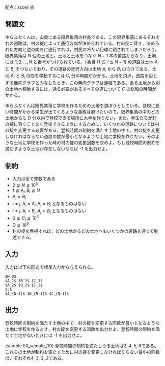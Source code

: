 配点 : ${score}$ 点

問題文
--------

ゆらふなくんは，山奥にある限界集落の村長である。この限界集落にあるそれぞれの道路は，村の掟によって通行方向が決められている。村の掟に背き，決められた方向と逆の向きに通行すれば，村民の冷たい目線に晒されてしまうだろう。限界集落は $N$ 個の土地と，土地と土地をつなぐ $N-1$ 本の道路からなり，土地には $1,2,...,N$ と番号がつけられている。$i$ 番目 ($1 ≦ i ≦ N-1$) の道路は土地 $A_i$ と $B_i$ をつないでおり，その道路の進行方向は土地 $A_i$ から $B_i$ の向きである。土地 $A_i$ と $B_i$ の間を移動するには $C_i$ 分の時間がかかる。土地を頂点，道路を辺とする無向グラフとみなしたとき，この無向グラフは連結である。ある土地から別の土地へ移動するには，通る必要があるすべての道について $C$ の総和の時間がかかる。

ゆらふなくんは限界集落に学校を作るための土地を選ぼうとしている。登校に長い時間がかかる学生が出てくるような事態は避けたいので，限界集落の中のどの土地からも $D$ 分以内で登校できる場所に大学を作りたい。また，学生たちが村の掟に背くことなく登校できるようにするために，いくつかの道路については村の掟を変更する必要がある。登校時間の制約を満たす土地の中で，村の掟を変更しなければならない道路の数が最小となるような土地に学校を作りたい。そのような土地に学校を作った時の村の掟の変更回数を求めよ。もし登校時間の制約を満たすような土地が存在しないならば -1 を出力せよ。


制約
--------

- 入力は全て整数である
- $2 ≦ N ≦ 10^5$
- $1 ≦ A_i, B_i ≦ N$
- $A_i ≠ B_i$
- $i ≠ j, A_i = A_j, B_i = B_j$ となるものはない
- $i ≠ j, A_i = B_j, A_j = B_i$ となるものはない
- $0 ≦ C_i ≦ 10^3$
- $D ≦ 10^9$
- 村の掟を無視すれば，どの土地からどの土地へもいくつかの道路を通って到達できる。


入力
--------

入力は以下の形式で標準入力から与えられる。

~~~
$N D$
$A_1$ $B_1$ $C_1$
$A_2$ $B_2$ $C_2$
$:$
$A_{N-1}$ $B_{N-1}$ $C_{N-1}$
~~~

出力
--------

登校時間の制約を満たす土地の中で，村の掟を変更する回数が最小となるような土地に学校を作るとき，村の掟を変更する回数を出力せよ。登校時間の制約を満たす土地がないときには -1 を出力せよ。

{sample 00_sample_00}
登校時間の制約を満たしうる土地は2, 4, 5, 6である。これらの土地が制約を満たすために村の掟を変更しなければならない最小の回数は，それぞれ4, 3, 2, 2である。
